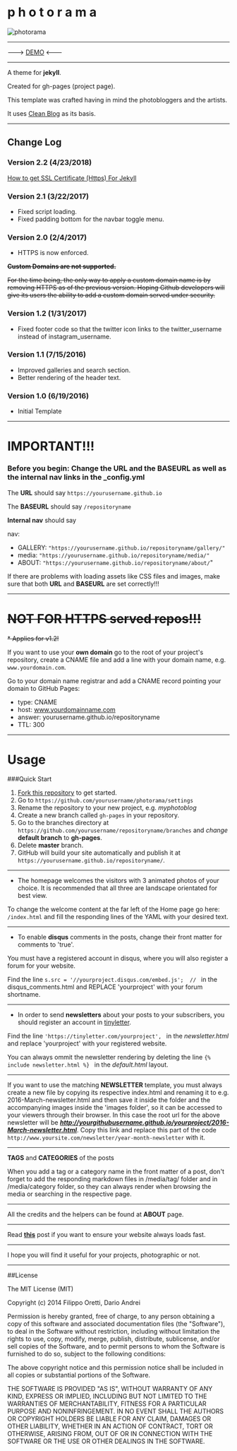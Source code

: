 p h o t o r a m a 
====================

![photorama](https://raw.githubusercontent.com/sunbliss/photorama/gh-pages/photorama_thumb.gif)

----------

---> [DEMO](https://sunbliss.github.io/photorama/ "DEMO")  <---

----------

A theme for **jekyll**. 

Created for gh-pages (project page).

This template was crafted having in mind the photobloggers and the artists.

It uses [Clean Blog](https://github.com/BlackrockDigital/startbootstrap-clean-blog-jekyll "Clean Blog") as its basis.

----------
## Change Log

### Version 2.2 (4/23/2018)

<a href="https://github.com/sunbliss/photorama/wiki/How-to-get-SSL-on-Jekyll%3F"> How to get SSL Certificate (Https) For Jekyll</a>

### Version 2.1 (3/22/2017)

* Fixed script loading. 
* Fixed padding bottom for the navbar toggle menu.


### Version 2.0 (2/4/2017)

* HTTPS is now enforced. 

~~**Custom Domains are not supported.**~~

~~For the time being, the only way to apply a custom domain name is by removing HTTPS as of the previous version. 
Hoping Github developers will give its users the ability to add a custom domain served under security.~~

### Version 1.2 (1/31/2017)

* Fixed footer code so that the twitter icon links to the twitter_username instead of instagram_username.

### Version 1.1 (7/15/2016)

* Improved galleries and search section.
* Better rendering of the header text.

### Version 1.0 (6/19/2016)
* Initial Template

----------

 **IMPORTANT!!!**
================

### Before you begin: Change the URL and the BASEURL as well as the internal nav links in the _config.yml

The **URL** should say `https://yourusername.github.io`

The **BASEURL** should say `/repositoryname`

**Internal nav** should say

  nav:

  - GALLERY: `"https://yourusername.github.io/repositoryname/gallery/"`
  - media: `"https://yourusername.github.io/repositoryname/media/"`
  - ABOUT: `"https://yourusername.github.io/repositoryname/about/`"

If there are problems with loading assets like CSS files and images, make sure that both **URL** and **BASEURL** are set correctly!!! 

----------

~~**NOT FOR HTTPS served repos!!!**~~
==================================

~~* Applies for v1.2!~~

If you want to use your **own domain** go to the root of your project's repository, create a CNAME file and add a line with your domain name, e.g. `www.yourdomain.com`.

Go to your domain name registrar and add a CNAME record pointing your domain to GitHub Pages:
- type: CNAME
- host: www.yourdomainname.com
- answer: yourusername.github.io/repositoryname
- TTL: 300

----------

Usage
============ 

###Quick Start

1. [Fork this repository](https://github.com/sunbliss/photorama/fork) to get started. 
2. Go to `https://github.com/yourusername/photorama/settings`
3. Rename the repository to your new project, e.g. *myphotoblog*
2. Create a new branch called `gh-pages` in your repository. 
3. Go to the branches directory at `https://github.com/yourusername/repositoryname/branches` and *change* **default branch** to **gh-pages**.
4. Delete **master** branch. 
3. GitHub will build your site automatically and publish it at `https://yourusername.github.io/repositoryname/`.  

----------

- The homepage welcomes the visitors with 3 animated photos of your choice. It is recommended that all three are landscape orientated for best view.

To change the welcome content at the far left of the Home page go here: `/index.html` and fill the responding lines of the YAML with your desired text.

----------

- To enable **disqus** comments in the posts, change their front matter for comments to 'true'.

You must have a registered account in disqus, where you will also register a forum for your website.

Find the line `s.src = '//yourproject.disqus.com/embed.js';  // ` in the disqus_comments.html and REPLACE 'yourproject' with your forum shortname.

----------

- In order to send **newsletters** about your posts to your subscribers, you should register an account in [tinyletter](http://www.tinyletter.com " tinyletter").

Find the line `'https://tinyletter.com/yourproject', ` in the *newsletter.html* and replace 'yourproject' with your registered website.

You can always ommit the newsletter rendering by deleting the line `{% include newsletter.html %}
` in the *default.html* layout.

----------

If you want to use the matching **NEWSLETTER** template, you must always create a new file  by copying its respective index.html and renaming it to e.g. 2016-March-newsletter.html and then save it inside the folder and the accompanying images inside the 'images folder', so it can be accessed to your viewers through their browser. In this case the root url for the above newsletter will be ***http://yourgithubusername.github.io/yourproject/2016-March-newsletter.html***. Copy this link and replace this part of the code `http://www.yoursite.com/newsletter/year-month-newsletter` with it.

----------

**TAGS** and **CATEGORIES** of the posts 

When you add a tag or a category name in the front matter of a post, don't forget to add the responding markdown files in /media/tag/ folder and in /media/category folder, so they can always render when browsing the media or searching in the respective page.

----------

All the credits and the helpers can be found at **ABOUT** page.


----------

Read <a href="https://sunbliss.github.io/photorama/media/images-size-for-better-performance/">**this**</a> post if you want to ensure your website always loads fast.


----------

I hope you will find it useful for your projects, photographic or not.


----------


##License

The MIT License (MIT)

Copyright (c) 2014 Filippo Oretti, Dario Andrei

Permission is hereby granted, free of charge, to any person obtaining a copy of this software and associated documentation files (the "Software"), to deal in the Software without restriction, including without limitation the rights to use, copy, modify, merge, publish, distribute, sublicense, and/or sell copies of the Software, and to permit persons to whom the Software is furnished to do so, subject to the following conditions:

The above copyright notice and this permission notice shall be included in all copies or substantial portions of the Software.

THE SOFTWARE IS PROVIDED "AS IS", WITHOUT WARRANTY OF ANY KIND, EXPRESS OR IMPLIED, INCLUDING BUT NOT LIMITED TO THE WARRANTIES OF MERCHANTABILITY, FITNESS FOR A PARTICULAR PURPOSE AND NONINFRINGEMENT. IN NO EVENT SHALL THE AUTHORS OR COPYRIGHT HOLDERS BE LIABLE FOR ANY CLAIM, DAMAGES OR OTHER LIABILITY, WHETHER IN AN ACTION OF CONTRACT, TORT OR OTHERWISE, ARISING FROM, OUT OF OR IN CONNECTION WITH THE SOFTWARE OR THE USE OR OTHER DEALINGS IN THE SOFTWARE.

